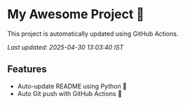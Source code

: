 # My Awesome Project 🚀

This project is automatically updated using GitHub Actions.

_Last updated: 2025-04-30 13:03:40 IST_

## Features
- Auto-update README using Python 🐍
- Auto Git push with GitHub Actions 🤖
